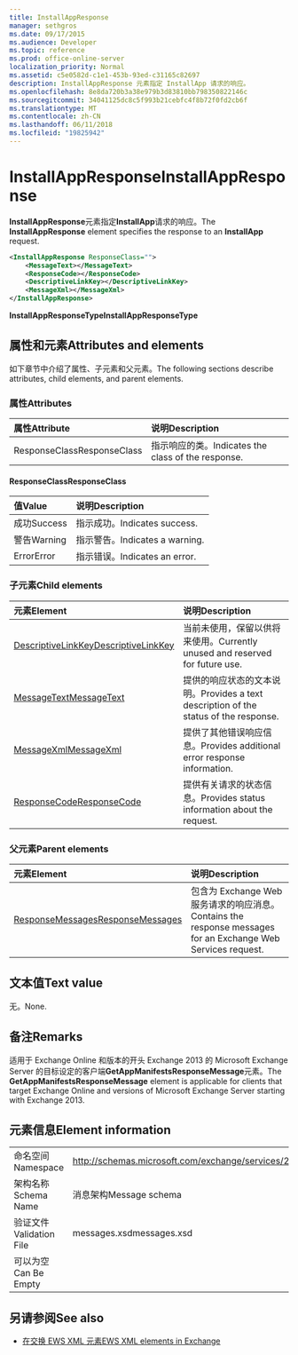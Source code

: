 ```yaml
---
title: InstallAppResponse
manager: sethgros
ms.date: 09/17/2015
ms.audience: Developer
ms.topic: reference
ms.prod: office-online-server
localization_priority: Normal
ms.assetid: c5e0582d-c1e1-453b-93ed-c31165c82697
description: InstallAppResponse 元素指定 InstallApp 请求的响应。
ms.openlocfilehash: 8e8da720b3a38e979b3d83810bb798350822146c
ms.sourcegitcommit: 34041125dc8c5f993b21cebfc4f8b72f0fd2cb6f
ms.translationtype: MT
ms.contentlocale: zh-CN
ms.lasthandoff: 06/11/2018
ms.locfileid: "19825942"
---
```

# <a name="installappresponse"></a><span data-ttu-id="36b91-103">InstallAppResponse</span><span class="sxs-lookup"><span data-stu-id="36b91-103">InstallAppResponse</span></span>

<span data-ttu-id="36b91-104">**InstallAppResponse**元素指定**InstallApp**请求的响应。</span><span class="sxs-lookup"><span data-stu-id="36b91-104">The **InstallAppResponse** element specifies the response to an **InstallApp** request.</span></span> 
  
```xml
<InstallAppResponse ResponseClass="">
    <MessageText></MessageText>
    <ResponseCode></ResponseCode>
    <DescriptiveLinkKey></DescriptiveLinkKey>
    <MessageXml></MessageXml>
</InstallAppResponse>
```

 <span data-ttu-id="36b91-105">**InstallAppResponseType**</span><span class="sxs-lookup"><span data-stu-id="36b91-105">**InstallAppResponseType**</span></span>
## <a name="attributes-and-elements"></a><span data-ttu-id="36b91-106">属性和元素</span><span class="sxs-lookup"><span data-stu-id="36b91-106">Attributes and elements</span></span>

<span data-ttu-id="36b91-107">如下章节中介绍了属性、子元素和父元素。</span><span class="sxs-lookup"><span data-stu-id="36b91-107">The following sections describe attributes, child elements, and parent elements.</span></span>
  
### <a name="attributes"></a><span data-ttu-id="36b91-108">属性</span><span class="sxs-lookup"><span data-stu-id="36b91-108">Attributes</span></span>

|<span data-ttu-id="36b91-109">**属性**</span><span class="sxs-lookup"><span data-stu-id="36b91-109">**Attribute**</span></span>|<span data-ttu-id="36b91-110">**说明**</span><span class="sxs-lookup"><span data-stu-id="36b91-110">**Description**</span></span>|
|:-----|:-----|
|<span data-ttu-id="36b91-111">ResponseClass</span><span class="sxs-lookup"><span data-stu-id="36b91-111">ResponseClass</span></span>  <br/> |<span data-ttu-id="36b91-112">指示响应的类。</span><span class="sxs-lookup"><span data-stu-id="36b91-112">Indicates the class of the response.</span></span>  <br/> |
   
#### <a name="responseclass"></a><span data-ttu-id="36b91-113">ResponseClass</span><span class="sxs-lookup"><span data-stu-id="36b91-113">ResponseClass</span></span>

|<span data-ttu-id="36b91-114">**值**</span><span class="sxs-lookup"><span data-stu-id="36b91-114">**Value**</span></span>|<span data-ttu-id="36b91-115">**说明**</span><span class="sxs-lookup"><span data-stu-id="36b91-115">**Description**</span></span>|
|:-----|:-----|
|<span data-ttu-id="36b91-116">成功</span><span class="sxs-lookup"><span data-stu-id="36b91-116">Success</span></span>  <br/> |<span data-ttu-id="36b91-117">指示成功。</span><span class="sxs-lookup"><span data-stu-id="36b91-117">Indicates success.</span></span>  <br/> |
|<span data-ttu-id="36b91-118">警告</span><span class="sxs-lookup"><span data-stu-id="36b91-118">Warning</span></span>  <br/> |<span data-ttu-id="36b91-119">指示警告。</span><span class="sxs-lookup"><span data-stu-id="36b91-119">Indicates a warning.</span></span>  <br/> |
|<span data-ttu-id="36b91-120">Error</span><span class="sxs-lookup"><span data-stu-id="36b91-120">Error</span></span>  <br/> |<span data-ttu-id="36b91-121">指示错误。</span><span class="sxs-lookup"><span data-stu-id="36b91-121">Indicates an error.</span></span>  <br/> |
   
### <a name="child-elements"></a><span data-ttu-id="36b91-122">子元素</span><span class="sxs-lookup"><span data-stu-id="36b91-122">Child elements</span></span>

|<span data-ttu-id="36b91-123">**元素**</span><span class="sxs-lookup"><span data-stu-id="36b91-123">**Element**</span></span>|<span data-ttu-id="36b91-124">**说明**</span><span class="sxs-lookup"><span data-stu-id="36b91-124">**Description**</span></span>|
|:-----|:-----|
|[<span data-ttu-id="36b91-125">DescriptiveLinkKey</span><span class="sxs-lookup"><span data-stu-id="36b91-125">DescriptiveLinkKey</span></span>](descriptivelinkkey.md) <br/> |<span data-ttu-id="36b91-126">当前未使用，保留以供将来使用。</span><span class="sxs-lookup"><span data-stu-id="36b91-126">Currently unused and reserved for future use.</span></span>  <br/> |
|[<span data-ttu-id="36b91-127">MessageText</span><span class="sxs-lookup"><span data-stu-id="36b91-127">MessageText</span></span>](messagetext.md) <br/> |<span data-ttu-id="36b91-128">提供的响应状态的文本说明。</span><span class="sxs-lookup"><span data-stu-id="36b91-128">Provides a text description of the status of the response.</span></span>  <br/> |
|[<span data-ttu-id="36b91-129">MessageXml</span><span class="sxs-lookup"><span data-stu-id="36b91-129">MessageXml</span></span>](messagexml.md) <br/> |<span data-ttu-id="36b91-130">提供了其他错误响应信息。</span><span class="sxs-lookup"><span data-stu-id="36b91-130">Provides additional error response information.</span></span>  <br/> |
|[<span data-ttu-id="36b91-131">ResponseCode</span><span class="sxs-lookup"><span data-stu-id="36b91-131">ResponseCode</span></span>](responsecode.md) <br/> |<span data-ttu-id="36b91-132">提供有关请求的状态信息。</span><span class="sxs-lookup"><span data-stu-id="36b91-132">Provides status information about the request.</span></span>  <br/> |
   
### <a name="parent-elements"></a><span data-ttu-id="36b91-133">父元素</span><span class="sxs-lookup"><span data-stu-id="36b91-133">Parent elements</span></span>

|<span data-ttu-id="36b91-134">**元素**</span><span class="sxs-lookup"><span data-stu-id="36b91-134">**Element**</span></span>|<span data-ttu-id="36b91-135">**说明**</span><span class="sxs-lookup"><span data-stu-id="36b91-135">**Description**</span></span>|
|:-----|:-----|
|[<span data-ttu-id="36b91-136">ResponseMessages</span><span class="sxs-lookup"><span data-stu-id="36b91-136">ResponseMessages</span></span>](responsemessages.md) <br/> |<span data-ttu-id="36b91-137">包含为 Exchange Web 服务请求的响应消息。</span><span class="sxs-lookup"><span data-stu-id="36b91-137">Contains the response messages for an Exchange Web Services request.</span></span>  <br/> |
   
## <a name="text-value"></a><span data-ttu-id="36b91-138">文本值</span><span class="sxs-lookup"><span data-stu-id="36b91-138">Text value</span></span>

<span data-ttu-id="36b91-139">无。</span><span class="sxs-lookup"><span data-stu-id="36b91-139">None.</span></span>
  
## <a name="remarks"></a><span data-ttu-id="36b91-140">备注</span><span class="sxs-lookup"><span data-stu-id="36b91-140">Remarks</span></span>

<span data-ttu-id="36b91-141">适用于 Exchange Online 和版本的开头 Exchange 2013 的 Microsoft Exchange Server 的目标设定的客户端**GetAppManifestsResponseMessage**元素。</span><span class="sxs-lookup"><span data-stu-id="36b91-141">The **GetAppManifestsResponseMessage** element is applicable for clients that target Exchange Online and versions of Microsoft Exchange Server starting with Exchange 2013.</span></span> 
  
## <a name="element-information"></a><span data-ttu-id="36b91-142">元素信息</span><span class="sxs-lookup"><span data-stu-id="36b91-142">Element information</span></span>

|||
|:-----|:-----|
|<span data-ttu-id="36b91-143">命名空间</span><span class="sxs-lookup"><span data-stu-id="36b91-143">Namespace</span></span>  <br/> |http://schemas.microsoft.com/exchange/services/2006/messages  <br/> |
|<span data-ttu-id="36b91-144">架构名称</span><span class="sxs-lookup"><span data-stu-id="36b91-144">Schema Name</span></span>  <br/> |<span data-ttu-id="36b91-145">消息架构</span><span class="sxs-lookup"><span data-stu-id="36b91-145">Message schema</span></span>  <br/> |
|<span data-ttu-id="36b91-146">验证文件</span><span class="sxs-lookup"><span data-stu-id="36b91-146">Validation File</span></span>  <br/> |<span data-ttu-id="36b91-147">messages.xsd</span><span class="sxs-lookup"><span data-stu-id="36b91-147">messages.xsd</span></span>  <br/> |
|<span data-ttu-id="36b91-148">可以为空</span><span class="sxs-lookup"><span data-stu-id="36b91-148">Can Be Empty</span></span>  <br/> ||
   
## <a name="see-also"></a><span data-ttu-id="36b91-149">另请参阅</span><span class="sxs-lookup"><span data-stu-id="36b91-149">See also</span></span>



- [<span data-ttu-id="36b91-150">在交换 EWS XML 元素</span><span class="sxs-lookup"><span data-stu-id="36b91-150">EWS XML elements in Exchange</span></span>](ews-xml-elements-in-exchange.md)

